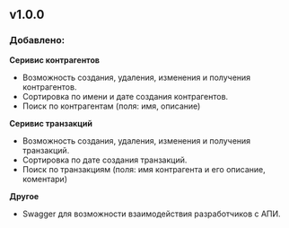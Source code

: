 ## v1.0.0
### Добавлено:

**Серивис контрагентов**
- Возможность создания, удаления, изменения и получения контрагентов.
- Сортировка по имени и дате создания контрагентов.
- Поиск по контрагентам (поля: имя, описание)

**Серивис транзакций**
- Возможность создания, удаления, изменения и получения транзакций.
- Сортировка по дате создания транзакций.
- Поиск по транзакциям (поля: имя контрагента и его описание, коментари)

**Другое**
- Swagger для возможности взаимодействия разработчиков с АПИ.